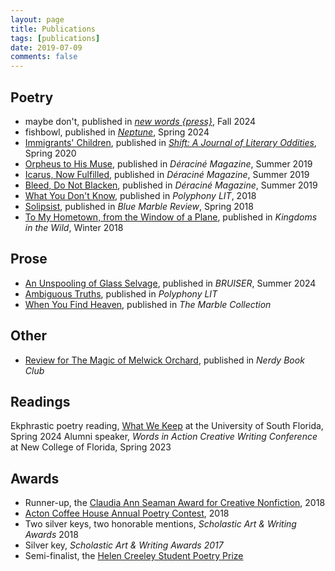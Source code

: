 ```yaml
---
layout: page
title: Publications
tags: [publications]
date: 2019-07-09
comments: false
---
```


## Poetry
* maybe don't, published in [<i>new words {press}</i>](https://www.newwordspress.com/issue-four-a-trans-gender-expansive-poetry-journal/), Fall 2024
* fishbowl, published in [<i>Neptune</i>](https://ddykiel.github.io/immigrants-children/), Spring 2024
* [Immigrants' Children](https://ddykiel.github.io/immigrants-children/), published in [<i>Shift: A Journal of Literary Oddities</i>](https://ringlingshiftjournal.com), Spring 2020
* [Orpheus to His Muse](https://ddykiel.github.io/orpheus-to-his-muse), published in <i>Déraciné Magazine</i>, Summer 2019
* [Icarus, Now Fulfilled](https://ddykiel.github.io/icarus-now-fulfilled/), published in <i>Déraciné Magazine</i>, Summer 2019
* [Bleed, Do Not Blacken](https://ddykiel.github.io/bleed-do-not-blacken/), published in <i>Déraciné Magazine</i>, Summer 2019
* [What You Don't Know](https://ddykiel.github.io/what-you-dont-know), published in <i>Polyphony LIT</i>, 2018
* [Solipsist](https://bluemarblereview.com/solipsist/), published in <i>Blue Marble Review</i>, Spring 2018
* [To My Hometown, from the Window of a Plane](https://ddykiel.github.io/hometown/), published in <i>Kingdoms in the Wild</i>, Winter 2018

## Prose
* [An Unspooling of Glass Selvage](https://www.bruisermag.com/dykiel_unspooling), published in <i>BRUISER</i>, Summer 2024
* [Ambiguous Truths](https://docs.wixstatic.com/ugd/0dde6e_f2b5b4d0753542faa9a1602ea00f6a9d.pdf), published in <i>Polyphony LIT</i>
* [When You Find Heaven](https://ddykiel.github.io/when-you-find-heaven/), published in <i>The Marble Collection</i>

## Other
* [Review for The Magic of Melwick Orchard](https://nerdybookclub.wordpress.com/2018/07/04/the-magic-of-melwick-orchard-by-rebecca-caprara-review-by-dana-dykiel/), published in <i>Nerdy Book Club</i>

## Readings
Ekphrastic poetry reading, [What We Keep](https://www.youtube.com/watch?v=pCLJe9Z4BpA) at the University of South Florida, Spring 2024
Alumni speaker, <i>Words in Action Creative Writing Conference</i> at New College of Florida, Spring 2023

## Awards
* Runner-up, the [Claudia Ann Seaman Award for Creative Nonfiction](https://www.polyphonylit.org/claudia-ann-seaman-awards), 2018
* [Acton Coffee House Annual Poetry Contest](https://www.actoncoffeehouse.com/poetry), 2018
* Two silver keys, two honorable mentions, <i>Scholastic Art & Writing Awards</i> 2018
* Silver key, <i>Scholastic Art & Writing Awards 2017</i>
* Semi-finalist, the [Helen Creeley Student Poetry Prize](http://www.masspoetry.org/helencreeley)   
<br>

